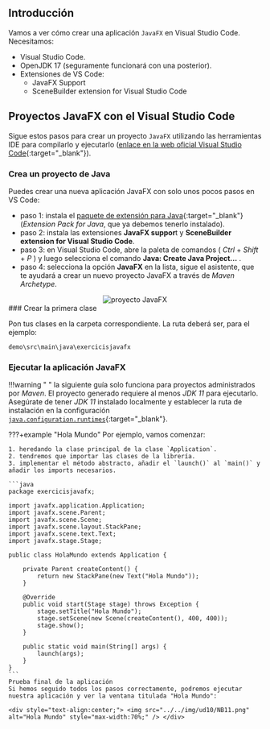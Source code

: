 ## Introducción

Vamos a ver cómo crear una aplicación `JavaFX` en Visual Studio Code. Necesitamos:

- Visual Studio Code.
- OpenJDK 17 (seguramente funcionará con una posterior).
- Extensiones de VS Code:
  - JavaFX Support
  - SceneBuilder extension for Visual Studio Code


## Proyectos JavaFX con el Visual Studio Code

Sigue estos pasos para crear un proyecto `JavaFX` utilizando las herramientas IDE para compilarlo y ejecutarlo ([enlace en la web oficial Visual Studio Code](https://code.visualstudio.com/docs/java/java-gui){:target="_blank"}).

### Crea un proyecto de Java

Puedes crear una nueva aplicación JavaFX con solo unos pocos pasos en VS Code:

- paso 1: instala el [paquete de extensión para Java](https://marketplace.visualstudio.com/items?itemName=vscjava.vscode-java-pack){:target="_blank"} (*Extension Pack for Java*, que ya debemos tenerlo instalado).
- paso 2: instala las extensiones **JavaFX suppor**t y **SceneBuilder extension for Visual Studio Code**.
- paso 3: en Visual Studio Code, abre la paleta de comandos ( *Ctrl* + *Shift* + *P* ) y luego selecciona el comando **Java: Create Java Project...** .
- paso 4: selecciona la opción **JavaFX** en la lista, sigue el asistente, que te ayudará a crear un nuevo proyecto JavaFX a través de *Maven Archetype*.

<div style="text-align:center;">
    <img src="../../img/ud10/09_vs02.png" alt="proyecto JavaFX" style="max-width:80%;" />
</div>
### Crear la primera clase

Pon tus clases en la carpeta correspondiente. La ruta deberá ser, para el ejemplo:

`demo\src\main\java\exercicisjavafx`



### Ejecutar la aplicación JavaFX

!!!warning " "
	la siguiente guía solo funciona para proyectos administrados por *Maven*. El proyecto generado requiere al menos *JDK 11* para ejecutarlo. Asegúrate de tener *JDK 11* instalado localmente y establecer la ruta de instalación en la configuración [`java.configuration.runtimes`](https://github.com/redhat-developer/vscode-java#project-jdks){:target="_blank"}.

???+example "Hola Mundo"
	Por ejemplo, vamos comenzar:
	
	1. heredando la clase principal de la clase `Application`.
	2. tendremos que importar las clases de la librería.
	3. implementar el método abstracto, añadir el `launch()` al `main()` y añadir los imports necesarios.
	
	```java
	package exercicisjavafx;
	
	import javafx.application.Application;
	import javafx.scene.Parent;
	import javafx.scene.Scene;
	import javafx.scene.layout.StackPane;
	import javafx.scene.text.Text;
	import javafx.stage.Stage;
	
	public class HolaMundo extends Application {
	
	    private Parent createContent() {
	        return new StackPane(new Text("Hola Mundo"));
	    }
	
	    @Override
	    public void start(Stage stage) throws Exception {
	        stage.setTitle("Hola Mundo");
	        stage.setScene(new Scene(createContent(), 400, 400));
	        stage.show();
	    }
	
	    public static void main(String[] args) {
	        launch(args);
	    }
	}
	```
	Prueba final de la aplicación
	Si hemos seguido todos los pasos correctamente, podremos ejecutar nuestra aplicación y ver la ventana titulada "Hola Mundo": 
	
	<div style="text-align:center;"> <img src="../../img/ud10/NB11.png" alt="Hola Mundo" style="max-width:70%;" /> </div>
